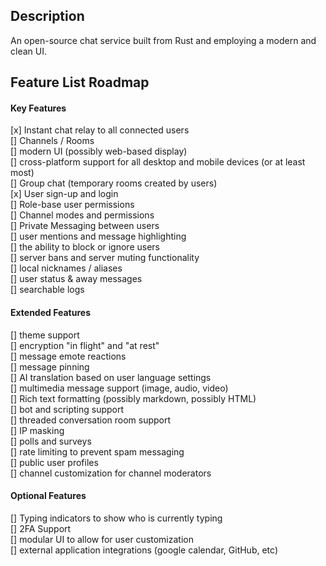 ## Description
An open-source chat service built from Rust and employing a modern and clean UI.

## Feature List Roadmap
#### Key Features
[x] Instant chat relay to all connected users<br>
[] Channels / Rooms<br>
[] modern UI (possibly web-based display)<br>
[] cross-platform support for all desktop and mobile devices (or at least most)<br>
[] Group chat (temporary rooms created by users)<br>
[x] User sign-up and login<br>
[] Role-base user permissions<br>
[] Channel modes and permissions<br>
[] Private Messaging between users<br>
[] user mentions and message highlighting<br>
[] the ability to block or ignore users<br>
[] server bans and server muting functionality<br>
[] local nicknames / aliases<br>
[] user status & away messages<br>
[] searchable logs<br>
#### Extended Features
[] theme support<br>
[] encryption "in flight" and "at rest"<br>
[] message emote reactions<br>
[] message pinning<br>
[] AI translation based on user language settings<br>
[] multimedia message support (image, audio, video)<br>
[] Rich text formatting (possibly markdown, possibly HTML)<br>
[] bot and scripting support<br>
[] threaded conversation room support<br>
[] IP masking<br>
[] polls and surveys<br>
[] rate limiting to prevent spam messaging<br>
[] public user profiles<br>
[] channel customization for channel moderators<br>
#### Optional Features
[] Typing indicators to show who is currently typing<br>
[] 2FA Support<br>
[] modular UI to allow for user customization<br>
[] external application integrations (google calendar, GitHub, etc)<br>
